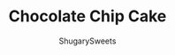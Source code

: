 ---
layout: ../../layouts/MarkdownPostLayout.astro
title: Chocolate Chip Cake
author: ShugarySweets
pubDate: 2020-04-13
description: "Use a box of pancake mix to make a moist and fluffy Chocolate Chip Cake! This easy coffee cake is made even better with a cinnamon pecan topping and sweet vanilla glaze."
image_url: https://www.shugarysweets.com/wp-content/uploads/2020/04/chocolate-chip-cake-6.jpg
tags: ["Breakfast and Brunch","American"]
calories: 314
protein: 5
carbohydrates: 55
fats: 9
fiber: 2
ingredients: ["½ cup powdered sugar","1 Tbsp milk","¼ cup light brown sugar, packed","½ tsp cinnamon","¼ cup chopped pecans","2 ½ cups pancake mix (complete)***","⅓ cup granulated sugar","¾ cup water","½ cup sour cream","1 tsp vanilla extract","½ cup mini chocolate chips"]
serves: 9
time: "30 minutes"
prepTime: "5 minutes"
instructions: ["Preheat oven to 375 degrees F. ","Spray a 9-inch square baking dish with non-stick baking spray or line with parchment paper. Set aside.","In a mixing bowl, combine pancake mix, sugar, water, sour cream, and vanilla extract. Mix with a wooden spoon until combined, will be very thick. Fold in mini chocolate chips.","Spoon batter into prepared baking dish, spread evenly. ","In a small bowl, combine brown sugar, cinnamon, and pecans. Sprinkle over top of cake batter.","Bake in oven for 23-25 minutes, until lightly browned and toothpick comes out clean when inserted into the center of the cake.","Remove from oven. ","In a small bowl, whisk powdered sugar and milk until smooth. Drizzle over warm cake.","Slice and enjoy warm."]
nutrition: ["314 calories","55 grams carbohydrates","8 milligrams cholesterol","9 grams fat","2 grams fiber","5 grams protein","4 grams saturated fat","441 grams sodium","31 grams sugar","0 grams trans fat","5 grams unsaturated fat"]
---